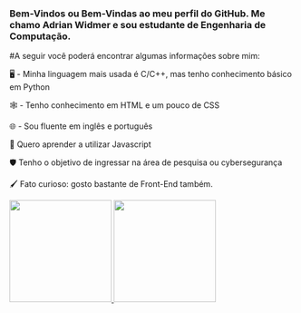 
### Bem-Vindos ou Bem-Vindas ao meu perfil do GitHub. Me chamo Adrian Widmer e sou estudante de Engenharia de Computação. 

#A seguir você poderá encontrar algumas informações sobre mim:


🖥️ - Minha linguagem mais usada é C/C++, mas tenho conhecimento básico em Python

🕸️ - Tenho conhecimento em HTML e um pouco de CSS

🌐 - Sou fluente em inglês e português
 
📖 Quero aprender a utilizar Javascript
 
🛡️ Tenho o objetivo de ingressar na área de pesquisa ou cybersegurança

🖌️ Fato curioso: gosto bastante de Front-End também.



<div>
  <a href="https://github.com/rafaballerini">
  <img height="180em" src="https://github-readme-stats.vercel.app/api?username=Awi-24&show_icons=true&theme=dracula&include_all_commits=true&count_private=true"/>
  <img height="180em" src="https://github-readme-stats.vercel.app/api/top-langs/?username=Awi-24&layout=compact&langs_count=7&theme=dracula"/>
</div>
